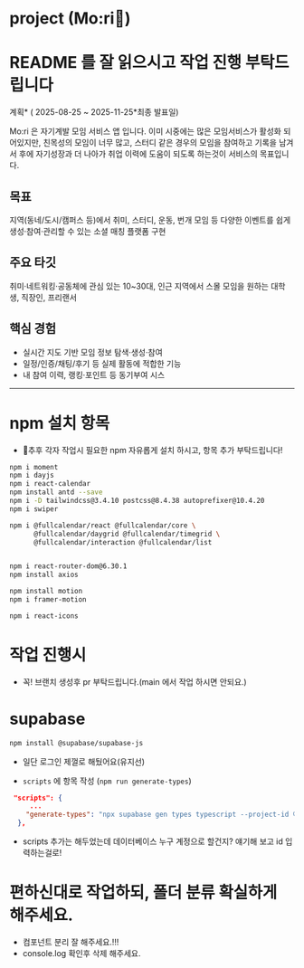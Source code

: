 # project (Mo:ri🎇)

# README 를 잘 읽으시고 작업 진행 부탁드립니다

계획* ( 2025-08-25 ~ 2025-11-25*최종 발표일)

Mo:ri 은 자기계발 모임 서비스 앱 입니다.
이미 시중에는 많은 모임서비스가 활성화 되어있지만, 친목성의 모임이 너무 많고, 스터디 같은 경우의 모임을 참여하고
기록을 남겨서 후에 자기성장과 더 나아가 취업 이력에 도움이 되도록 하는것이 서비스의 목표입니다.

## 목표

지역(동네/도시/캠퍼스 등)에서 취미, 스터디, 운동, 번개 모임 등 다양한 이벤트를 쉽게 생성·참여·관리할 수 있는 소셜 매칭 플랫폼 구현

## 주요 타깃

취미·네트워킹·공동체에 관심 있는 10~30대, 인근 지역에서 스몰 모임을 원하는 대학생, 직장인, 프리랜서

## 핵심 경험

- 실시간 지도 기반 모임 정보 탐색·생성·참여
- 일정/인증/채팅/후기 등 실제 활동에 적합한 기능
- 내 참여 이력, 랭킹·포인트 등 동기부여 시스

---

# npm 설치 항목

- 🎈추후 각자 작업시 필요한 npm 자유롭게 설치 하시고, 항목 추가 부탁드립니다!

```bash
npm i moment
npm i dayjs
npm i react-calendar
npm install antd --save
npm i -D tailwindcss@3.4.10 postcss@8.4.38 autoprefixer@10.4.20
npm i swiper

npm i @fullcalendar/react @fullcalendar/core \
      @fullcalendar/daygrid @fullcalendar/timegrid \
      @fullcalendar/interaction @fullcalendar/list


npm i react-router-dom@6.30.1
npm install axios

npm install motion
npm i framer-motion

npm i react-icons

```

# 작업 진행시

- 꼭! 브랜치 생성후 pr 부탁드립니다.(main 에서 작업 하시면 안되요.)

# supabase

```bash
npm install @supabase/supabase-js
```

- 일단 로그인 제껄로 해뒀어요(유지선)

- `scripts` 에 항목 작성 (`npm run generate-types`)

```json
 "scripts": {
     ...
    "generate-types": "npx supabase gen types typescript --project-id 아이디 --schema public > types_db.ts"
  },
```

- scripts 추가는 해두었는데 데이터베이스 누구 계정으로 할건지? 얘기해 보고 id 입력하는걸로!

# 편하신대로 작업하되, 폴더 분류 확실하게 해주세요.

- 컴포넌트 분리 잘 해주세요.!!!
- console.log 확인후 삭제 해주세요.
